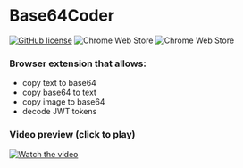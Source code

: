 # Base64Coder
[![GitHub license](https://img.shields.io/github/license/rodewitsch/Base64Coder)](https://github.com/rodewitsch/Base64Coder/blob/master/LICENSE)
![Chrome Web Store](https://img.shields.io/chrome-web-store/users/ebgonfpmppfndacngpbmgajldoabnjkm?label=chrome%20web%20store%20users)
![Chrome Web Store](https://img.shields.io/chrome-web-store/rating/ebgonfpmppfndacngpbmgajldoabnjkm?label=chrome%20web%20store%20rating)

### Browser extension that allows:

- copy text to base64
- copy base64 to text
- copy image to base64
- decode JWT tokens

### Video preview (click to play)

[![Watch the video](https://img.youtube.com/vi/u8NA7PN8EaI/maxresdefault.jpg)](https://www.youtube.com/watch?v=u8NA7PN8EaI)